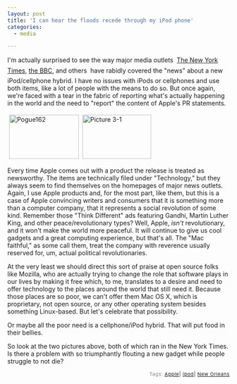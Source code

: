 ```yaml
---
layout: post
title: 'I can hear the floods recede through my iPod phone'
categories:
  - media

---
```


I'm actually surprised to see the way major media outlets &#151; <a href="http://www.nytimes.com/2005/09/08/technology/circuits/08pogue.html">The New York Times</a>, <a href="http://news.bbc.co.uk/1/hi/technology/4225496.stm">the BBC</a>, and others &#151; have rabidly covered the "news" about a new iPod/cellphone hybrid.  I have no issues with iPods or cellphones and use both items, like a lot of people with the means to do so.  But once again, we're faced with a tear in the fabric of reporting what's actually happening in the world and the need to "report" the content of Apple's PR statements. 

<a href="/wp-content/photos/pogue162.jpg"><img src="http://www.levjoy.com/wp-content/photos/pogue162-tm.jpg" height="100" width="158" border="0" hspace="4" vspace="4" alt="Pogue162" /></a><a href="/wp-content/photos/Picture%203-1.png"><img src="http://www.levjoy.com/wp-content/photos/Picture%203-1-tm.jpg" height="100" width="156" border="0" hspace="4" vspace="4" alt="Picture 3-1" /></a><br>

Every time Apple comes out with a product the release is treated as newsworthy.  The items are technically filed under "Technology," but they always seem to find themselves on the homepages of major news outlets.  Again, I use Apple products and, for the most part, like them, but this is a case of Apple convincing writers and consumers that it is something more than a computer company, that it represents a social revolution of some kind.  Remember those "Think Different" ads featuring Gandhi, Martin Luther King, and other peace/revolutionary types?  Well, Apple, <i>isn't</i> revolutionary, and it won't make the world more peaceful.  It will continue to give us cool gadgets and a great computing experience, but that's all.  The "Mac faithful," as some call them, treat the company with reverence usually reserved for, um, actual political revolutionaries.  

At the very least we should direct this sort of praise at open source folks like Mozilla, who are actually trying to change the role that software plays in our lives by making it free which, to me, translates to a desire and need to offer technology to the places around the world that still need it.  Because those places are so poor, we can't offer them Mac OS X, which is proprietary, not open source, or any other operating system besides something Linux-based.  But let's celebrate that possibility.  

Or maybe all the poor need is a cellphone/iPod hybrid.  That will put food in their bellies.    

So look at the two pictures above, both of which ran in the New York Times.  Is there a problem with so triumphantly flouting a new gadget while people struggle to not die?





<!-- technorati tags start --><p style="text-align:right;font-size:11px;letter-spacing:.05em;color:#808979;">Tags: <a href="http://www.technorati.com/tag/Apple" rel="tag">Apple</a><strong>|</strong> <a href="http://www.technorati.com/tag/ipod" rel="tag">ipod</a><strong>|</strong> <a href="http://www.technorati.com/tag/New Orleans" rel="tag">New Orleans</a></p><!-- technorati tags end -->
